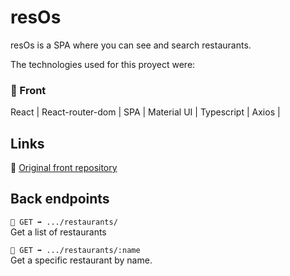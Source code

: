 # resOs

resOs is a SPA where you can see and search restaurants.

The technologies used for this proyect were:

### 🔸 Front

React | React-router-dom | SPA | Material UI | Typescript | Axios |

## Links

🔗 [Original front repository](https://github.com/manuelaperezsimon/resos)

## Back endpoints

`🔹 GET ➡️ .../restaurants/`  
Get a list of restaurants

`🔹 GET ➡️ .../restaurants/:name`  
Get a specific restaurant by name.
